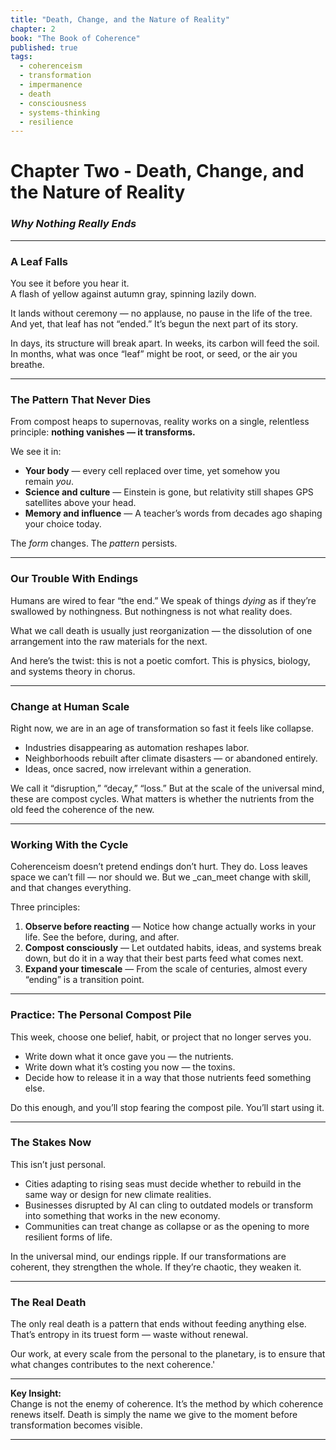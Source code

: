 ```yaml
---
title: "Death, Change, and the Nature of Reality"
chapter: 2
book: "The Book of Coherence"
published: true
tags:
  - coherenceism
  - transformation
  - impermanence
  - death
  - consciousness
  - systems-thinking
  - resilience
---
```


# Chapter Two - Death, Change, and the Nature of Reality

### *Why Nothing Really Ends*

---
### **A Leaf Falls**

You see it before you hear it.  
A flash of yellow against autumn gray, spinning lazily down.

It lands without ceremony — no applause, no pause in the life of the tree.  
And yet, that leaf has not “ended.” It’s begun the next part of its story.

In days, its structure will break apart. In weeks, its carbon will feed the soil. In months, what was once “leaf” might be root, or seed, or the air you breathe.

---
### **The Pattern That Never Dies**

From compost heaps to supernovas, reality works on a single, relentless principle: **nothing vanishes — it transforms.**

We see it in:

- **Your body** — every cell replaced over time, yet somehow you remain _you_.
- **Science and culture** — Einstein is gone, but relativity still shapes GPS satellites above your head.
- **Memory and influence** — A teacher’s words from decades ago shaping your choice today.

The _form_ changes. The _pattern_ persists.

---
### **Our Trouble With Endings**

Humans are wired to fear “the end.” We speak of things _dying_ as if they’re swallowed by nothingness. But nothingness is not what reality does.

What we call death is usually just reorganization — the dissolution of one arrangement into the raw materials for the next.

And here’s the twist: this is not a poetic comfort. This is physics, biology, and systems theory in chorus.

---
### **Change at Human Scale**

Right now, we are in an age of transformation so fast it feels like collapse.

- Industries disappearing as automation reshapes labor.
- Neighborhoods rebuilt after climate disasters — or abandoned entirely.
- Ideas, once sacred, now irrelevant within a generation.

We call it “disruption,” “decay,” “loss.” But at the scale of the universal mind, these are compost cycles. What matters is whether the nutrients from the old feed the coherence of the new.

---
### **Working With the Cycle**

Coherenceism doesn’t pretend endings don’t hurt. They do. Loss leaves space we can’t fill — nor should we. But we _can_meet change with skill, and that changes everything.

Three principles:

1. **Observe before reacting** — Notice how change actually works in your life. See the before, during, and after.
2. **Compost consciously** — Let outdated habits, ideas, and systems break down, but do it in a way that their best parts feed what comes next.
3. **Expand your timescale** — From the scale of centuries, almost every “ending” is a transition point.

---
### **Practice: The Personal Compost Pile**

This week, choose one belief, habit, or project that no longer serves you.

- Write down what it once gave you — the nutrients.
- Write down what it’s costing you now — the toxins.
- Decide how to release it in a way that those nutrients feed something else.

Do this enough, and you’ll stop fearing the compost pile. You’ll start using it.

---
### **The Stakes Now**

This isn’t just personal.

- Cities adapting to rising seas must decide whether to rebuild in the same way or design for new climate realities.
- Businesses disrupted by AI can cling to outdated models or transform into something that works in the new economy.
- Communities can treat change as collapse or as the opening to more resilient forms of life.

In the universal mind, our endings ripple. If our transformations are coherent, they strengthen the whole. If they’re chaotic, they weaken it.

---
### **The Real Death**

The only real death is a pattern that ends without feeding anything else. That’s entropy in its truest form — waste without renewal.

Our work, at every scale from the personal to the planetary, is to ensure that what changes contributes to the next coherence.'

---
**Key Insight:**  
Change is not the enemy of coherence. It’s the method by which coherence renews itself. Death is simply the name we give to the moment before transformation becomes visible.

---
